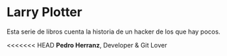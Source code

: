 # Larry Plotter

Esta serie de libros cuenta la historia de un hacker de los que hay pocos.

<<<<<<< HEAD
**Pedro Herranz**, Developer & Git Lover
